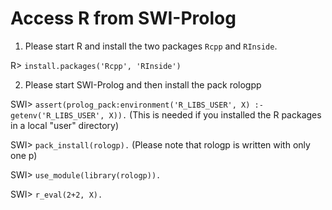 # Access R from SWI-Prolog

1. Please start R and install the two packages `Rcpp` and `RInside`.

R> `install.packages('Rcpp', 'RInside')`

2. Please start SWI-Prolog and then install the pack rologpp

SWI> `assert(prolog_pack:environment('R_LIBS_USER', X) :- getenv('R_LIBS_USER', X)).` (This is needed if you installed the R packages in a local "user" directory)

SWI> `pack_install(rologp).` (Please note that rologp is written with only one p)

SWI> `use_module(library(rologp)).`

SWI> `r_eval(2+2, X).`

